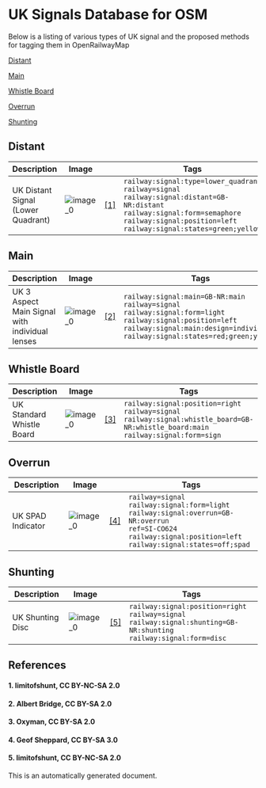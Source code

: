 # UK Signals Database for OSM
Below is a listing of various types of UK signal and the proposed methods for tagging them in OpenRailwayMap

[Distant](#distant)

[Main](#main)

[Whistle Board](#whistle-board)

[Overrun](#overrun)

[Shunting](#shunting)


## Distant

| **Description** | **Image** | | **Tags** |
|---|---|---|---|
| UK Distant Signal (Lower Quadrant) | ![image_0](https://live.staticflickr.com/7020/6797393723_bfb1224a65_b.jpg) |[[1]](#1-limitofshunt-cc-by-nc-sa-20) | `railway:signal:type=lower_quadrant`</br>`railway=signal`</br>`railway:signal:distant=GB-NR:distant`</br>`railway:signal:form=semaphore`</br>`railway:signal:position=left`</br>`railway:signal:states=green;yellow` |

## Main

| **Description** | **Image** | | **Tags** |
|---|---|---|---|
| UK 3 Aspect Main Signal</br>with individual lenses | ![image_0](https://s0.geograph.org.uk/geophotos/04/11/11/4111142_bd795404.jpg) |[[2]](#2-albert-bridge-cc-by-sa-20) | `railway:signal:main=GB-NR:main`</br>`railway=signal`</br>`railway:signal:form=light`</br>`railway:signal:position=left`</br>`railway:signal:main:design=individual`</br>`railway:signal:states=red;green;yellow` |

## Whistle Board

| **Description** | **Image** | | **Tags** |
|---|---|---|---|
| UK Standard Whistle Board | ![image_0](https://upload.wikimedia.org/wikipedia/commons/thumb/5/53/Whistle_%28104929577%29.jpg/1600px-Whistle_%28104929577%29.jpg) |[[3]](#3-oxyman-cc-by-sa-20) | `railway:signal:position=right`</br>`railway=signal`</br>`railway:signal:whistle_board=GB-NR:whistle_board:main`</br>`railway:signal:form=sign` |

## Overrun

| **Description** | **Image** | | **Tags** |
|---|---|---|---|
| UK SPAD Indicator | ![image_0](https://upload.wikimedia.org/wikipedia/commons/thumb/a/a9/Trimley_-_Freightliner_66543_and_66594.jpg/800px-Trimley_-_Freightliner_66543_and_66594.jpg) |[[4]](#4-geof-sheppard-cc-by-sa-30) | `railway=signal`</br>`railway:signal:form=light`</br>`railway:signal:overrun=GB-NR:overrun`</br>`ref=SI-CO624`</br>`railway:signal:position=left`</br>`railway:signal:states=off;spad` |

## Shunting

| **Description** | **Image** | | **Tags** |
|---|---|---|---|
| UK Shunting Disc | ![image_0](https://farm8.staticflickr.com/7172/6742633181_fa61a53416_b.jpg) |[[5]](#5-limitofshunt-cc-by-nc-sa-20) | `railway:signal:position=right`</br>`railway=signal`</br>`railway:signal:shunting=GB-NR:shunting`</br>`railway:signal:form=disc` |
## References
#### 1. limitofshunt, CC BY-NC-SA 2.0
#### 2. Albert Bridge, CC BY-SA 2.0
#### 3. Oxyman, CC BY-SA 2.0
#### 4. Geof Sheppard, CC BY-SA 3.0
#### 5. limitofshunt, CC BY-NC-SA 2.0


This is an automatically generated document.